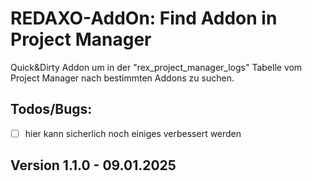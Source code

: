 # REDAXO-AddOn: Find Addon in Project Manager

Quick&Dirty Addon um in der "rex_project_manager_logs" Tabelle vom Project Manager nach bestimmten Addons zu suchen. 

## Todos/Bugs:

- [ ] hier kann sicherlich noch einiges verbessert werden

## Version 1.1.0 - 09.01.2025
